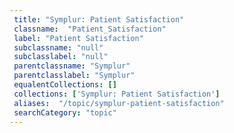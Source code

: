 ```yaml
--- 
 title: "Symplur: Patient Satisfaction" 
 classname:  "Patient_Satisfaction" 
 label: "Patient Satisfaction" 
 subclassname: "null" 
 subclasslabel: "null" 
 parentclassname: "Symplur" 
 parentclasslabel: "Symplur" 
 equalentCollections: [] 
 collections: ['Symplur: Patient Satisfaction']
 aliases:  "/topic/symplur-patient-satisfaction"  
 searchCategory: "topic" 
---
```

